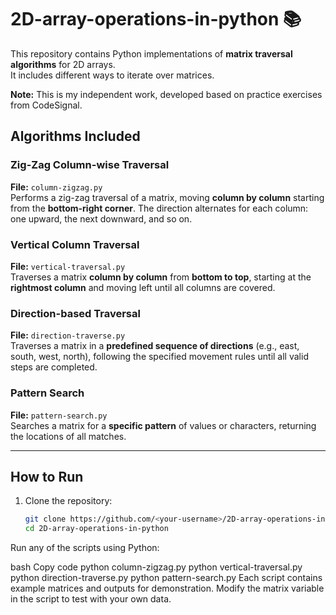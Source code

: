 # 2D-array-operations-in-python 📚
This repository contains Python implementations of **matrix traversal algorithms** for 2D arrays.  
It includes different ways to iterate over matrices.  

**Note:** This is my independent work, developed based on practice exercises from CodeSignal.
## Algorithms Included

### Zig-Zag Column-wise Traversal  
**File:** `column-zigzag.py`  
Performs a zig-zag traversal of a matrix, moving **column by column** starting from the **bottom-right corner**. The direction alternates for each column: one upward, the next downward, and so on.  

### Vertical Column Traversal  
**File:** `vertical-traversal.py`  
Traverses a matrix **column by column** from **bottom to top**, starting at the **rightmost column** and moving left until all columns are covered.  

### Direction-based Traversal  
**File:** `direction-traverse.py`  
Traverses a matrix in a **predefined sequence of directions** (e.g., east, south, west, north), following the specified movement rules until all valid steps are completed.  

### Pattern Search  
**File:** `pattern-search.py`  
Searches a matrix for a **specific pattern** of values or characters, returning the locations of all matches.  

---

## How to Run  

1. Clone the repository:  
   ```bash
   git clone https://github.com/<your-username>/2D-array-operations-in-python.git
   cd 2D-array-operations-in-python
Run any of the scripts using Python:

bash
Copy code
python column-zigzag.py
python vertical-traversal.py
python direction-traverse.py
python pattern-search.py
Each script contains example matrices and outputs for demonstration.
Modify the matrix variable in the script to test with your own data.
